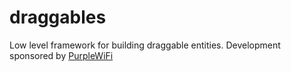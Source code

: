 draggables
==========

Low level framework for building draggable entities. Development sponsored by [PurpleWiFi](http://www.purplewifi.net/)
